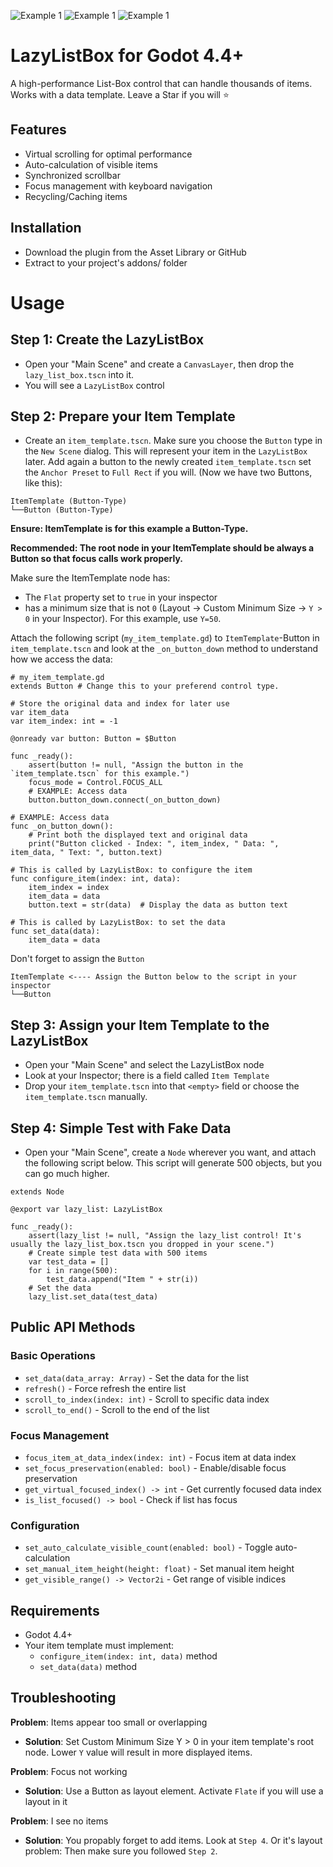 ![Example 1](screenshots/1.gif)
![Example 1](screenshots/2.gif)
![Example 1](screenshots/3.gif)


# LazyListBox for Godot 4.4+

A high-performance List-Box control that can handle thousands of items. 
Works with a data template. Leave a Star if you will ⭐

## Features
- Virtual scrolling for optimal performance
- Auto-calculation of visible items
- Synchronized scrollbar
- Focus management with keyboard navigation
- Recycling/Caching items

## Installation
- Download the plugin from the Asset Library or GitHub
- Extract to your project's addons/ folder

# Usage

## Step 1: Create the LazyListBox
- Open your "Main Scene" and create a `CanvasLayer`, then drop the `lazy_list_box.tscn` into it.
- You will see a `LazyListBox` control

## Step 2: Prepare your Item Template
- Create an `item_template.tscn`. Make sure you choose the `Button` type in the `New Scene` dialog. This will represent your item in the `LazyListBox` later. Add again a button to the newly created `item_template.tscn` set the `Anchor Preset` to `Full Rect` if you will. (Now we have two Buttons, like this):
```
ItemTemplate (Button-Type)
└──Button (Button-Type)
```
**Ensure: ItemTemplate is for this example a Button-Type.**

**Recommended: The root node in your ItemTemplate should be always a Button so that focus calls work properly.**


Make sure the ItemTemplate node has:
- The `Flat` property set to `true` in your inspector
- has a minimum size that is not `0` (Layout -> Custom Minimum Size -> `Y > 0` in your Inspector). For this example, use `Y=50`.


Attach the following script (`my_item_template.gd`) to `ItemTemplate`-Button in `item_template.tscn` and look at the `_on_button_down` method to understand how we access the data:


```gdscript
# my_item_template.gd
extends Button # Change this to your preferend control type.

# Store the original data and index for later use
var item_data
var item_index: int = -1

@onready var button: Button = $Button

func _ready():
	assert(button != null, "Assign the button in the  `item_template.tscn` for this example.")
	focus_mode = Control.FOCUS_ALL
	# EXAMPLE: Access data
	button.button_down.connect(_on_button_down)

# EXAMPLE: Access data
func _on_button_down():
	# Print both the displayed text and original data
	print("Button clicked - Index: ", item_index, " Data: ", item_data, " Text: ", button.text)

# This is called by LazyListBox: to configure the item
func configure_item(index: int, data):
	item_index = index
	item_data = data
	button.text = str(data)  # Display the data as button text

# This is called by LazyListBox: to set the data
func set_data(data):
	item_data = data
```
Don't forget to assign the `Button`
```
ItemTemplate <---- Assign the Button below to the script in your inspector
└──Button 
```

## Step 3: Assign your Item Template to the LazyListBox
- Open your "Main Scene" and select the LazyListBox node
- Look at your Inspector; there is a field called `Item Template`
- Drop your `item_template.tscn` into that `<empty>` field or choose the `item_template.tscn` manually.

## Step 4: Simple Test with Fake Data
- Open your "Main Scene", create a `Node` wherever you want, and attach the following script below. This script will generate 500 objects, but you can go much higher.

```gdscript
extends Node

@export var lazy_list: LazyListBox

func _ready():
	assert(lazy_list != null, "Assign the lazy_list control! It's usually the lazy_list_box.tscn you dropped in your scene.")
	# Create simple test data with 500 items
	var test_data = []
	for i in range(500):
		test_data.append("Item " + str(i))
	# Set the data
	lazy_list.set_data(test_data)
```
## Public API Methods

### Basic Operations
- `set_data(data_array: Array)` - Set the data for the list
- `refresh()` - Force refresh the entire list
- `scroll_to_index(index: int)` - Scroll to specific data index
- `scroll_to_end()` - Scroll to the end of the list

### Focus Management  
- `focus_item_at_data_index(index: int)` - Focus item at data index
- `set_focus_preservation(enabled: bool)` - Enable/disable focus preservation
- `get_virtual_focused_index() -> int` - Get currently focused data index
- `is_list_focused() -> bool` - Check if list has focus

### Configuration
- `set_auto_calculate_visible_count(enabled: bool)` - Toggle auto-calculation
- `set_manual_item_height(height: float)` - Set manual item height
- `get_visible_range() -> Vector2i` - Get range of visible indices

## Requirements
- Godot 4.4+ 
- Your item template must implement:
  - `configure_item(index: int, data)` method
  - `set_data(data)` method

## Troubleshooting

**Problem**: Items appear too small or overlapping
- **Solution**: Set Custom Minimum Size Y > 0 in your item template's root node. Lower `Y` value will result in more displayed items.

**Problem**: Focus not working
- **Solution**: Use a Button as layout element. Activate `Flate` if you will use a layout in it

**Problem**: I see no items
- **Solution**: You propably forget to add items. Look at `Step 4`. Or it's layout problem: Then make sure you followed `Step 2`.

